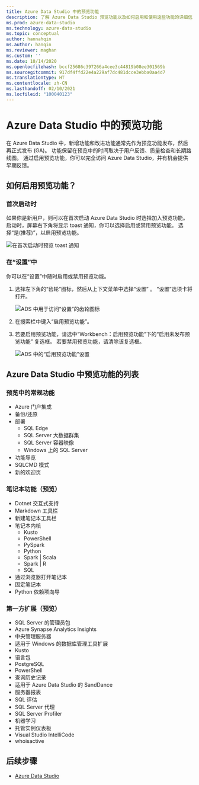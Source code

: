 ```yaml
---
title: Azure Data Studio 中的预览功能
description: 了解 Azure Data Studio 预览功能以及如何启用和使用这些功能的详细信息。
ms.prod: azure-data-studio
ms.technology: azure-data-studio
ms.topic: conceptual
author: hannahqin
ms.author: hanqin
ms.reviewer: maghan
ms.custom: ''
ms.date: 10/14/2020
ms.openlocfilehash: bccf25686c397266a4cee3c44819b08ee301569b
ms.sourcegitcommit: 917df4ffd22e4a229af7dc481dcce3ebba0aa4d7
ms.translationtype: HT
ms.contentlocale: zh-CN
ms.lasthandoff: 02/10/2021
ms.locfileid: "100040123"
---
```

# <a name="preview-features-in-azure-data-studio"></a>Azure Data Studio 中的预览功能

在 Azure Data Studio 中，新增功能和改进功能通常先作为预览功能发布，然后再正式发布 (GA)。 功能保留在预览中的时间取决于用户反馈、质量检查和长期路线图。 通过启用预览功能，你可以完全访问 Azure Data Studio，并有机会提供早期反馈。

## <a name="how-do-i-enable-preview-features"></a>如何启用预览功能？

### <a name="on-first-launch"></a>首次启动时

如果你是新用户，则可以在首次启动 Azure Data Studio 时选择加入预览功能。 启动时，屏幕右下角将显示 toast 通知，你可以选择启用或禁用预览功能。 选择“是(推荐)”，以启用预览功能。

![在首次启动时预览 toast 通知](./media/getting-started/preview-toast-notification.png)

### <a name="in-settings"></a>在“设置”中

你可以在“设置”中随时启用或禁用预览功能。

1. 选择左下角的“齿轮”图标，然后从上下文菜单中选择“设置” 。 “设置”选项卡将打开。

   ![ADS 中用于访问“设置”的齿轮图标](./media/settings/open-settings-menu.png)

2. 在搜索栏中键入“启用预览功能”。

3. 若要启用预览功能，请选中“Workbench：启用预览功能”下的“启用未发布预览功能” 复选框。 若要禁用预览功能，请清除该复选框。

   ![ADS 中的“启用预览功能”设置](./media/settings/preview-features-settings.png)

## <a name="list-of-preview-features-in-azure-data-studio"></a>Azure Data Studio 中预览功能的列表

### <a name="general-features-in-preview"></a>预览中的常规功能

* Azure 门户集成
* 备份/还原
* 部署
    * SQL Edge
    * SQL Server 大数据群集
    * SQL Server 容器映像
    * Windows 上的 SQL Server
* 功能导览
*  SQLCMD 模式
* 新的欢迎页

### <a name="notebook-features-in-preview"></a>笔记本功能（预览）

* Dotnet 交互式支持
* Markdown 工具栏
*  新建笔记本工具栏
* 笔记本内核
    * Kusto
    * PowerShell
    * PySpark
    * Python
    * Spark | Scala
    * Spark | R
    * SQL
* 通过浏览器打开笔记本
* 固定笔记本
* Python 依赖项向导

### <a name="first-party-extensions-in-preview"></a>第一方扩展（预览）

* SQL Server 的管理员包
* Azure Synapse Analytics Insights
* 中央管理服务器
* 适用于 Windows 的数据库管理工具扩展
* Kusto
* 语言包
* PostgreSQL
* PowerShell
* 查询历史记录
* 适用于 Azure Data Studio 的 SandDance
* 服务器报表
* SQL 评估
* SQL Server 代理
* SQL Server Profiler
* 机器学习
* 托管实例仪表板
* Visual Studio IntelliCode
* whoisactive

## <a name="next-steps"></a>后续步骤

* [Azure Data Studio](what-is-azure-data-studio.md)
